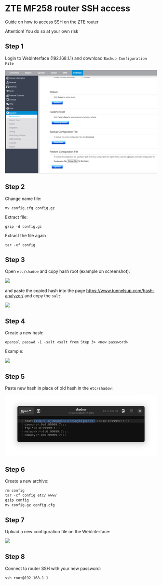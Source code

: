 # ZTE MF258 router SSH access

Guide on how to access SSH on the ZTE router

Attention! You do so at your own risk

## Step 1
Login to WebInterface (192.168.1.1) and download `Backup Configuration File`

<img src="https://github.com/realiis/zte-mf258-ssh-access/raw/master/backuprestore.png">

## Step 2
Change name file:
```
mv config.cfg config.gz
```

Extract file:
```
gzip -d config.gz
```

Extract the file again
```
tar -xf config
``` 

## Step 3
Open `etc/shadow` and copy hash root (example on screenshot):

<img src="https://github.com/">
  
and paste the copied hash into the page https://www.tunnelsup.com/hash-analyzer/ and copy the `salt`:

<img src="https://github.com/">

## Step 4

Create a new hash:
```
openssl passwd -1 -salt <salt from Step 3> <new password>
```

Example:

<img src="https://github.com/">

## Step 5
Paste new hash in place of old hash in the `etc/shadow`:

<img src="./etcshadow.png">

## Step 6
Create a new archive:
```
rm config
tar -cf config etc/ www/
gzip config
mv config.gz config.cfg
```

## Step 7
Upload a new configuration file on the WebInterface:

<img src="asd">

## Step 8

Connect to router SSH with your new password:

```
ssh root@192.168.1.1
```

